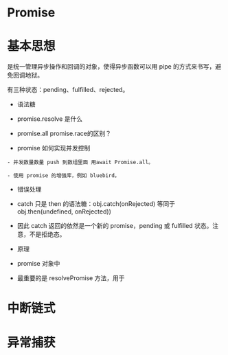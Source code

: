 
# Promise

# 基本思想

是统一管理异步操作和回调的对象，使得异步函数可以用 pipe 的方式来书写，避免回调地狱。

有三种状态：pending、fulfilled、rejected。

* 语法糖

* promise.resolve 是什么

* promise.all promise.race的区别？

* promise 如何实现并发控制

```
- 并发数量数量 push 到数组里面 用await Promise.all。
```

```
- 使用 promise 的增强库，例如 bluebird。
```

* 错误处理

* catch 只是 then 的语法糖：obj.catch(onRejected) 等同于 obj.then(undefined, onRejected))

* 因此 catch 返回的依然是一个新的 promise，pending 或 fulfilled 状态。注意，不是拒绝态。

* 原理

* promise 对象中

* 最重要的是 resolvePromise 方法，用于

# 中断链式

# 异常捕获